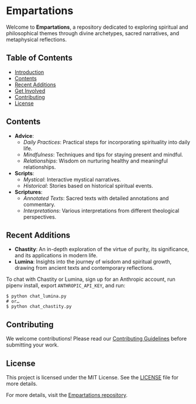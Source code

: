 # Empartations

Welcome to **Empartations**, a repository dedicated to exploring spiritual and philosophical themes through divine archetypes, sacred narratives, and metaphysical reflections.

## Table of Contents
- [Introduction](#introduction)
- [Contents](#contents)
- [Recent Additions](#recent-additions)
- [Get Involved](#get-involved)
- [Contributing](#contributing)
- [License](#license)

## Contents

- **Advice**: 
  - *Daily Practices*: Practical steps for incorporating spirituality into daily life.
  - *Mindfulness*: Techniques and tips for staying present and mindful.
  - *Relationships*: Wisdom on nurturing healthy and meaningful relationships.
- **Scripts**: 
  - *Mystical*: Interactive mystical narratives.
  - *Historical*: Stories based on historical spiritual events.
- **Scriptures**: 
  - *Annotated Texts*: Sacred texts with detailed annotations and commentary.
  - *Interpretations*: Various interpretations from different theological perspectives.

## Recent Additions

- **Chastity**: An in-depth exploration of the virtue of purity, its significance, and its applications in modern life.
- **Lumina**: Insights into the journey of wisdom and spiritual growth, drawing from ancient texts and contemporary reflections.

To chat with Chastity or Lumina, sign up for an Anthropic account, run pipenv install, export `ANTHROPIC_API_KEY`, and run:

    $ python chat_lumina.py
    # or…
    $ python chat_chastity.py

## Contributing

We welcome contributions! Please read our [Contributing Guidelines](link-to-contributing.md) before submitting your work.

## License

This project is licensed under the MIT License. See the [LICENSE](link-to-license-file) file for more details.

For more details, visit the [Empartations repository](https://github.com/kennethreitz/empartations/tree/main).
